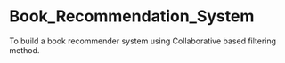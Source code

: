 # Book_Recommendation_System
To build a book recommender system using Collaborative based filtering method.
